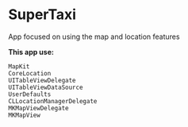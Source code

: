 # SuperTaxi
App focused on using the map and location features

**This app use:**

    MapKit
    CoreLocation
    UITableViewDelegate
    UITableViewDataSource
    UserDefaults
    CLLocationManagerDelegate
    MKMapViewDelegate
    MKMapView
